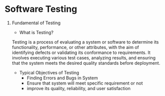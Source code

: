 
# Software Testing
1. Fundamental of Testing
    * What is Testing?

     Testing is a process of evaluating a system or software to determine its functionality, performance, or other attributes, with the aim of identifying defects or validating its conformance to requirements. It involves executing various test cases, analyzing results, and ensuring that the system meets the desired quality standards before deployment.
    
    * Typical Objectives of Testing
        - Finding Errors and Bugs in System
        - Ensure that system will meet specific requirement or not
        - improve its quality, reliability, and user satisfaction